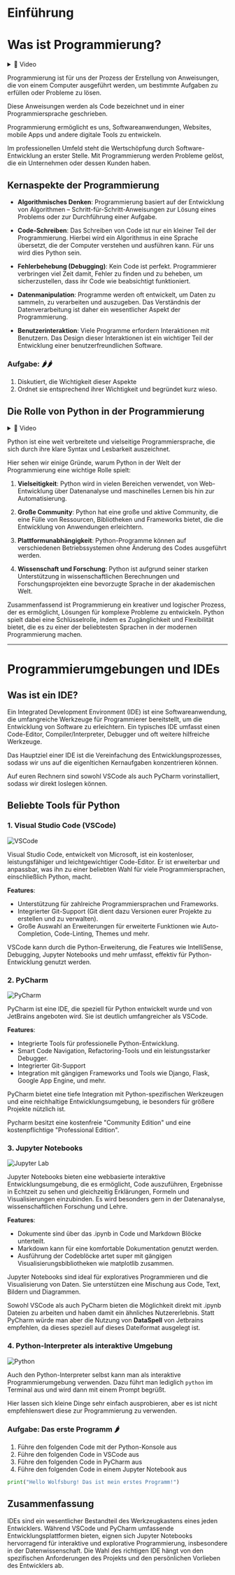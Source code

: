 # Einführung

# Was ist Programmierung?

[//]: # ([20min])
<details>
<summary>
🎦 Video
</summary>
<iframe width="560" height="315" src="https://www.youtube.com/embed/NOahBOThdoA?si=5P1c772PP5lTsPtp" title="YouTube video player" frameborder="0" allow="accelerometer; autoplay; clipboard-write; encrypted-media; gyroscope; picture-in-picture; web-share" allowfullscreen></iframe>
</details>

Programmierung ist für uns der Prozess der Erstellung von Anweisungen, die von einem Computer ausgeführt werden, um
bestimmte Aufgaben zu erfüllen oder Probleme zu lösen.

Diese Anweisungen werden als Code bezeichnet und in einer Programmiersprache geschrieben.

Programmierung ermöglicht es uns, Softwareanwendungen, Websites, mobile Apps und andere digitale Tools zu
entwickeln.

Im professionellen Umfeld steht die Wertschöpfung durch Software-Entwicklung an erster Stelle. Mit Programmierung werden
Probleme gelöst, die ein Unternehmen oder dessen Kunden haben.

## Kernaspekte der Programmierung

- **Algorithmisches Denken**: Programmierung basiert auf der Entwicklung von Algorithmen –
   Schritt-für-Schritt-Anweisungen zur Lösung eines Problems oder zur Durchführung einer Aufgabe.

- **Code-Schreiben**: Das Schreiben von Code ist nur ein kleiner Teil der Programmierung. Hierbei wird ein Algorithmus
   in eine Sprache übersetzt, die der Computer verstehen und ausführen kann. Für uns wird dies Python sein.

- **Fehlerbehebung (Debugging)**: Kein Code ist perfekt. Programmierer verbringen viel Zeit damit, Fehler zu finden und
   zu beheben, um sicherzustellen, dass ihr Code wie beabsichtigt funktioniert.

- **Datenmanipulation**: Programme werden oft entwickelt, um Daten zu sammeln, zu verarbeiten und auszugeben. Das
   Verständnis der Datenverarbeitung ist daher ein wesentlicher Aspekt der Programmierung.

- **Benutzerinteraktion**: Viele Programme erfordern Interaktionen mit Benutzern. Das Design dieser Interaktionen ist
   ein wichtiger Teil der Entwicklung einer benutzerfreundlichen Software.
  
### Aufgabe: 🌶️🌶️

[//]: # ([15 Min + 20 Min])

1. Diskutiert, die Wichtigkeit dieser Aspekte
2. Ordnet sie entsprechend ihrer Wichtigkeit und begründet kurz wieso.


## Die Rolle von Python in der Programmierung

<details>
<summary>
🎦 Video
</summary>
<iframe width="560" height="315" src="https://www.youtube.com/embed/zWHl_x-LWiM?si=_443HW8zEZ13KGvo" title="YouTube video player" frameborder="0" allow="accelerometer; autoplay; clipboard-write; encrypted-media; gyroscope; picture-in-picture; web-share" allowfullscreen></iframe>
</details>

[//]: # ([20min])

Python ist eine weit verbreitete und vielseitige Programmiersprache, die sich durch ihre klare Syntax und Lesbarkeit
auszeichnet.

Hier sehen wir einige Gründe, warum Python in der Welt der Programmierung eine wichtige Rolle spielt:

1. **Vielseitigkeit**: Python wird in vielen Bereichen verwendet, von Web-Entwicklung über Datenanalyse und maschinelles
   Lernen bis hin zur Automatisierung.

2. **Große Community**: Python hat eine große und aktive Community, die eine Fülle von Ressourcen, Bibliotheken und
   Frameworks bietet, die die Entwicklung von Anwendungen erleichtern.

3. **Plattformunabhängigkeit**: Python-Programme können auf verschiedenen Betriebssystemen ohne Änderung des Codes
   ausgeführt werden.

4. **Wissenschaft und Forschung**: Python ist aufgrund seiner starken Unterstützung in wissenschaftlichen Berechnungen
   und Forschungsprojekten eine bevorzugte Sprache in der akademischen Welt.

Zusammenfassend ist Programmierung ein kreativer und logischer Prozess, der es ermöglicht, Lösungen für komplexe
Probleme zu entwickeln. Python spielt dabei eine Schlüsselrolle, indem es Zugänglichkeit und Flexibilität bietet,
die es zu einer der beliebtesten Sprachen in der modernen Programmierung machen.

---

# Programmierumgebungen und IDEs

[//]: # ([20min])
## Was ist ein IDE?

Ein Integrated Development Environment (IDE) ist eine Softwareanwendung, die umfangreiche Werkzeuge für Programmierer
bereitstellt, um die Entwicklung von Software zu erleichtern. Ein typisches IDE umfasst einen Code-Editor,
Compiler/Interpreter, Debugger und oft weitere hilfreiche Werkzeuge.

Das Hauptziel einer IDE ist die Vereinfachung des Entwicklungsprozesses, sodass wir uns auf die eigenltichen
Kernaufgaben
konzentrieren können.

Auf euren Rechnern sind sowohl VSCode als auch PyCharm vorinstalliert, sodass wir direkt loslegen können.

## Beliebte Tools für Python

[//]: # ([70min])
### 1. Visual Studio Code (VSCode)

![VSCode](../images/vscode.png)

Visual Studio Code, entwickelt von Microsoft, ist ein kostenloser, leistungsfähiger und leichtgewichtiger Code-Editor.
Er ist erweiterbar und anpassbar, was ihn zu einer beliebten Wahl für viele Programmiersprachen, einschließlich Python,
macht.

**Features**:
- Unterstützung für zahlreiche Programmiersprachen und Frameworks.
- Integrierter Git-Support (Git dient dazu Versionen eurer Projekte zu erstellen und zu verwalten).
- Große Auswahl an Erweiterungen für erweiterte Funktionen wie Auto-Completion, Code-Linting, Themes und mehr.

VSCode kann durch die Python-Erweiterung, die Features wie IntelliSense, Debugging, Jupyter Notebooks und mehr umfasst,
effektiv für Python-Entwicklung genutzt werden.

### 2. PyCharm

![PyCharm](../images/pycharm.png)

PyCharm ist eine IDE, die speziell für Python entwickelt wurde und von JetBrains angeboten wird. Sie ist deutlich
umfangreicher als VSCode.

**Features**:
- Integrierte Tools für professionelle Python-Entwicklung.
- Smart Code Navigation, Refactoring-Tools und ein leistungsstarker Debugger.
- Integrierter Git-Support
- Integration mit gängigen Frameworks und Tools wie Django, Flask, Google App Engine, und mehr.

PyCharm bietet eine tiefe Integration mit Python-spezifischen Werkzeugen und eine reichhaltige Entwicklungsumgebung,
ie besonders für größere Projekte nützlich ist.

Pycharm besitzt eine kostenfreie "Community Edition" und eine kostenpflichtige "Professional Edition".

### 3. Jupyter Notebooks

![Jupyter Lab](../images/jupyter.png)

Jupyter Notebooks bieten eine webbasierte interaktive Entwicklungsumgebung, die es ermöglicht,
Code auszuführen, Ergebnisse in Echtzeit zu sehen und gleichzeitig Erklärungen, Formeln und Visualisierungen
einzubinden. Es wird besonders gern in der Datenanalyse, wissenschaftlichen Forschung und Lehre.

**Features**:
- Dokumente sind über das .ipynb in Code und Markdown Blöcke unterteilt.
- Markdown kann für eine komfortable Dokumentation genutzt werden.
- Ausführung der Codeblöcke artet super mit gängigen Visualisierungsbibliotheken wie matplotlib zusammen.

Jupyter Notebooks sind ideal für exploratives Programmieren und die Visualisierung von Daten.
Sie unterstützen eine Mischung aus Code, Text, Bildern und Diagrammen.

Sowohl VSCode als auch PyCharm bieten die Möglichkeit direkt mit .ipynb Dateien zu arbeiten und haben damit ein
ähnliches Nutzererlebnis. Statt PyCharm würde man aber die Nutzung von **DataSpell** von Jetbrains empfehlen,
da dieses speziell auf dieses Dateiformat ausgelegt ist.  

### 4. Python-Interpreter als interaktive Umgebung

![Python](../images/py_console.png)

Auch den Python-Interpreter selbst kann man als interaktive Programmierumgebung verwenden. Dazu führt man lediglich
`python` im Terminal aus und wird dann mit einem Prompt begrüßt. 

Hier lassen sich kleine Dinge sehr einfach ausprobieren, aber es ist nicht empfehlenswert diese zur Programmierung zu 
verwenden.

### Aufgabe: Das erste Programm 🌶️

[//]: # ([25min; bis es bei jedem klappt])

1. Führe den folgenden Code mit der Python-Konsole aus
2. Führe den folgenden Code in VSCode aus
3. Führe den folgenden Code in PyCharm aus
4. Führe den folgenden Code in einem Jupyter Notebook aus

```python
print("Hello Wolfsburg! Das ist mein erstes Programm!")
```

## Zusammenfassung

IDEs sind ein wesentlicher Bestandteil des Werkzeugkastens eines jeden Entwicklers.
Während VSCode und PyCharm umfassende Entwicklungsplattformen bieten, eignen sich Jupyter Notebooks hervorragend für
interaktive und explorative Programmierung, insbesondere in der Datenwissenschaft. Die Wahl des richtigen IDE hängt
von den spezifischen Anforderungen des Projekts und den persönlichen Vorlieben des Entwicklers ab.




